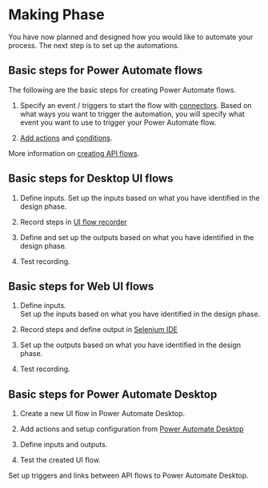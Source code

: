 # Making Phase

You have now planned and designed how you would like to automate your process.
The next step is to set up the automations.

## Basic steps for Power Automate flows

The following are the basic steps for creating Power Automate flows.

1.  Specify an event / triggers to start the flow with
    [connectors](https://docs.microsoft.com/connectors/). Based on what ways you
    want to trigger the automation, you will specify what event you want to use
    to trigger your Power Automate flow.

2.  [Add
    actions](https://docs.microsoft.com/power-automate/multi-step-logic-flow)
    and [conditions](https://docs.microsoft.com/power-automate/add-condition).

More information on [creating API
flows](https://docs.microsoft.com/power-automate/get-started-logic-template).

## Basic steps for Desktop UI flows

1.  Define inputs. Set up the inputs based on what you have identified in the
    design phase.

2.  Record steps in [UI flow
    recorder](https://docs.microsoft.com/power-automate/ui-flows/create-desktop)

3.  Define and set up the outputs based on what you have identified in the
    design phase.

4.  Test recording.

## Basic steps for Web UI flows

1.  Define inputs.  
    Set up the inputs based on what you have identified in the design phase.

2.  Record steps and define output in [Selenium
    IDE](https://docs.microsoft.com/power-automate/ui-flows/create-web)

3.  Set up the outputs based on what you have identified in the design phase.

4.  Test recording.

## Basic steps for Power Automate Desktop 

1.  Create a new UI flow in Power Automate Desktop.

2.  Add actions and setup configuration from [Power Automate
    Desktop](https://docs.microsoft.com/power-automate/ui-flows/desktop/introduction)

3.  Define inputs and outputs.

4.  Test the created UI flow.

Set up triggers and links between API flows to Power Automate Desktop.